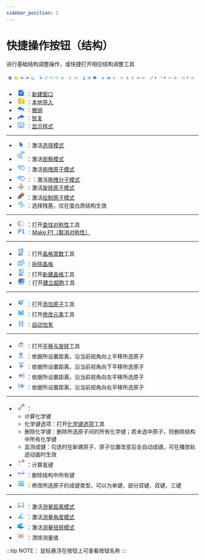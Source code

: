 ```yaml
---
sidebar_position: 2
---
```


# 快捷操作按钮（结构）

进行基础结构调整操作，或快捷打开相应结构调整工具

![structtools](./nested/qstudio_structtools.png)

- ![addwindow](./nested/qstudio_structtools_addwindow.png)：[新建窗口](./%E8%8F%9C%E5%8D%95/qstudio_manual_file.md)
- ![import](./nested/qstudio_structtools_import.png)：[本地导入](./%E8%8F%9C%E5%8D%95/qstudio_manual_file.md)
- ![undo](./nested/qstudio_structtools_undo.png)：[撤销](./%E8%8F%9C%E5%8D%95/qstudio_manual_edit.md)
- ![redo](./nested/qstudio_structtools_redo.png)：[恢复](./%E8%8F%9C%E5%8D%95/qstudio_manual_edit.md)
- ![display](./nested/qstudio_structtools_display.png)：[显示样式](./%E5%B7%A5%E5%85%B7/qstudio_manual_view_display.md)

---

- ![selection_mode](./nested/qstudio_structtools_select.png)：激活[选择模式](./qstudio_visualization.md#选择模式)
- ![observation_mode](./nested/qstudio_observation_mode.png)：激活[观察模式](./qstudio_visualization.md#观察模式)
- ![dragatom_mode](./nested/qstudio_structtools_dragatom.png)：激活[拖拽原子模式](./qstudio_visualization.md#拖拽原子模式)
- ![dragmolecule_mode](./nested/qstudio_structtools_dragmol.png)：：激活[拖拽分子模式](./qstudio_visualization.md#拖拽分子模式)
- ![rotateatom_mode](./nested/qstudio_structtools_rotate.png)：激活[旋转原子模式](./qstudio_visualization.md#旋转原子摸式)
- ![drawatom_mode](./nested/qstudio_structtools_drawatom.png)：激活[绘制原子模式](./qstudio_visualization.md#绘制原子模式)
- ![residue](./nested/qstudio_structtools_residue.png)：选择残基，仅在蛋白质结构生效

---

- ![findsymmetry](./nested/qstudio_structtools_symmetry.png)：打开[查找对称性](./%E5%B7%A5%E5%85%B7/qstudio_manual_settings_symmtry_findsymmetry.md)工具
- ![makep1](./nested/qstudio_makep1.png)：[Make P1（取消对称性）](./%E8%8F%9C%E5%8D%95/qstudio_manual_setting.md#makep1)
---

- ![lattice](./nested/qstudio_structtools_lattice.png)：打开[晶格常数](./%E5%B7%A5%E5%85%B7/qstudio_manual_settings_latticeconstant.md)工具
- ![unbuild](./nested/qstudio_structtools_unbuild.png)：[拆除晶格](./%E8%8F%9C%E5%8D%95/qstudio_manual_setting.md#breaklattice)
- ![rebuild](./nested/qstudio_structtools_rebuild.png)：打开[新建晶格](./%E5%B7%A5%E5%85%B7/qstudio_manual_settings_newlattice.md)工具
- ![makesuper](./nested/qstudio_makesupercell_icon.png)：打开[建立超胞](./%E5%B7%A5%E5%85%B7/qstudio_build_supercell.md)工具

---

- ![addatom](./nested/qstudio_structtools_addatom.png)：打开[添加原子](./%E5%B7%A5%E5%85%B7/qstudio_manual_build_addatom.md)工具
- ![element](./nested/qstudio_structtools_element.png)：打开[修改元素](./%E5%B7%A5%E5%85%B7/qstudio_manual_build.md)工具
- ![hydrogen](./nested/qstudio_structtools_hydrogen.png)：[自动加氢](./%E8%8F%9C%E5%8D%95/qstudio_manual_build.md#addhydrogen)

---

- ![快捷菜单](./nested/qstudio_structtools_trans&rot.png)：打开[平移与旋转](./%E5%B7%A5%E5%85%B7/qstudio_manual_translate_and_rotate.md)工具
- ![快捷菜单](./nested/qstudio_structtools_moveup.png)：依据所设置距离，沿当前视角向上平移所选原子
- ![快捷菜单](./nested/qstudio_structtools_movedn.png)：依据所设置距离，沿当前视角向下平移所选原子
- ![快捷菜单](./nested/qstudio_structtools_moveleft.png)：依据所设置距离，沿当前视角向左平移所选原子
- ![快捷菜单](./nested/qstudio_structtools_moveright.png)：依据所设置距离，沿当前视角向右平移所选原子

---

- ![快捷菜单](./nested/qstudio_structtools_calcbond.png)：
  - 计算化学键
  - 化学键选项：打开[化学键选项](./%E5%B7%A5%E5%85%B7/qsutdio_bond_connect.md)工具
  - 删除化学键：删除所选原子间的所有化学键；若未选中原子，则删除结构中所有化学键
  - 监测成键：勾选时在新建原子、原子位置改变后会自动成键。可在播放轨迹动画时生效
- ![快捷菜单](./nested/qstudio_structtools_calchbond.png)：计算氢键
- ![快捷菜单](./nested/qstudio_structtools_breakbond.png)：删除结构中所有键
- ![快捷菜单](./nested/qstudio_structtools_bondorder.png)：修改所选原子的成键类型，可以为单键、部分双键、双键、三键

---

- ![快捷菜单](./nested/qstudio_structtools_measuredistance.png)：激活[测量距离模式](./qstudio_visualization.md#测量距离角度扭转模式)
- ![快捷菜单](./nested/qstudio_structtools_measureangle.png)：激活[测量角度模式](./qstudio_visualization.md#测量距离角度扭转模式)
- ![快捷菜单](./nested/qstudio_structtools_measuretorsion.png)：激活[测量扭转模式](./qstudio_visualization.md#测量距离角度扭转模式)
- ![快捷菜单](./nested/qstudio_structtools_clearmeasure.png)：清除测量值

:::tip NOTE：
鼠标悬浮在按钮上可查看按钮名称
:::

